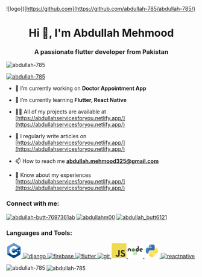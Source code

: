 ![logo]([https://github.com](https://github.com/abdullah-785/abdullah-785/)
<h1 align="center">Hi 👋, I'm Abdullah Mehmood</h1>
<h3 align="center">A passionate flutter developer from Pakistan</h3>

<p align="left"> <img src="https://komarev.com/ghpvc/?username=abdullah-785&label=Profile%20views&color=0e75b6&style=flat" alt="abdullah-785" /> </p>

<p align="left"> <a href="https://github.com/ryo-ma/github-profile-trophy"><img src="https://github-profile-trophy.vercel.app/?username=abdullah-785" alt="abdullah-785" /></a> </p>

- 🔭 I’m currently working on **Doctor Appointment App**

- 🌱 I’m currently learning **Flutter, React Native**

- 👨‍💻 All of my projects are available at [https://abdullahservicesforyou.netlify.app/](https://abdullahservicesforyou.netlify.app/)

- 📝 I regularly write articles on [https://abdullahservicesforyou.netlify.app/](https://abdullahservicesforyou.netlify.app/)

- 📫 How to reach me **abdullah.mehmood325@gmail.com**

- 📄 Know about my experiences [https://abdullahservicesforyou.netlify.app/](https://abdullahservicesforyou.netlify.app/)

<h3 align="left">Connect with me:</h3>
<p align="left">
<a href="https://linkedin.com/in/abdullah-butt-7697361ab" target="blank"><img align="center" src="https://raw.githubusercontent.com/rahuldkjain/github-profile-readme-generator/master/src/images/icons/Social/linked-in-alt.svg" alt="abdullah-butt-7697361ab" height="30" width="40" /></a>
<a href="https://fb.com/abdullahm00" target="blank"><img align="center" src="https://raw.githubusercontent.com/rahuldkjain/github-profile-readme-generator/master/src/images/icons/Social/facebook.svg" alt="abdullahm00" height="30" width="40" /></a>
<a href="https://instagram.com/abdullah_butt6121" target="blank"><img align="center" src="https://raw.githubusercontent.com/rahuldkjain/github-profile-readme-generator/master/src/images/icons/Social/instagram.svg" alt="abdullah_butt6121" height="30" width="40" /></a>
</p>

<h3 align="left">Languages and Tools:</h3>
<p align="left"> <a href="https://www.w3schools.com/cpp/" target="_blank" rel="noreferrer"> <img src="https://raw.githubusercontent.com/devicons/devicon/master/icons/cplusplus/cplusplus-original.svg" alt="cplusplus" width="40" height="40"/> </a> <a href="https://www.djangoproject.com/" target="_blank" rel="noreferrer"> <img src="https://cdn.worldvectorlogo.com/logos/django.svg" alt="django" width="40" height="40"/> </a> <a href="https://firebase.google.com/" target="_blank" rel="noreferrer"> <img src="https://www.vectorlogo.zone/logos/firebase/firebase-icon.svg" alt="firebase" width="40" height="40"/> </a> <a href="https://flutter.dev" target="_blank" rel="noreferrer"> <img src="https://www.vectorlogo.zone/logos/flutterio/flutterio-icon.svg" alt="flutter" width="40" height="40"/> </a> <a href="https://git-scm.com/" target="_blank" rel="noreferrer"> <img src="https://www.vectorlogo.zone/logos/git-scm/git-scm-icon.svg" alt="git" width="40" height="40"/> </a> <a href="https://developer.mozilla.org/en-US/docs/Web/JavaScript" target="_blank" rel="noreferrer"> <img src="https://raw.githubusercontent.com/devicons/devicon/master/icons/javascript/javascript-original.svg" alt="javascript" width="40" height="40"/> </a> <a href="https://nodejs.org" target="_blank" rel="noreferrer"> <img src="https://raw.githubusercontent.com/devicons/devicon/master/icons/nodejs/nodejs-original-wordmark.svg" alt="nodejs" width="40" height="40"/> </a> <a href="https://www.python.org" target="_blank" rel="noreferrer"> <img src="https://raw.githubusercontent.com/devicons/devicon/master/icons/python/python-original.svg" alt="python" width="40" height="40"/> </a> <a href="https://reactnative.dev/" target="_blank" rel="noreferrer"> <img src="https://reactnative.dev/img/header_logo.svg" alt="reactnative" width="40" height="40"/> </a> </p>

<p><img align="left" src="https://github-readme-stats.vercel.app/api/top-langs?username=abdullah-785&show_icons=true&locale=en&layout=compact" alt="abdullah-785" /></p>

<p>&nbsp;<img align="center" src="https://github-readme-stats.vercel.app/api?username=abdullah-785&show_icons=true&locale=en" alt="abdullah-785" /></p>
